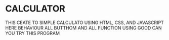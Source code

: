 # CALCULATOR
THIS CEATE TO SIMPLE CALCULATO USING HTML, CSS, AND JAVASCRIPT HERE BEHAVIOUR ALL BUTTHOM AND ALL FUNCTION USING GOOD CAN YOU TRY THIS PROGRAM 
